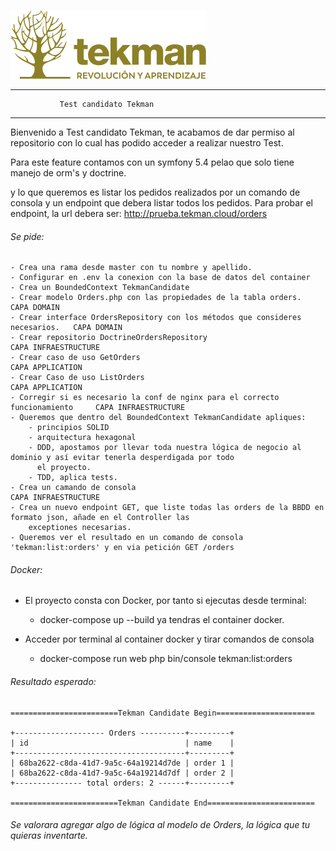 ![Image description](public/img/tekman.svg)

------------------------------------------------------
               Test candidato Tekman                   
------------------------------------------------------

Bienvenido a Test candidato Tekman, te acabamos de dar permiso al repositorio con lo cual has podido acceder a realizar
nuestro Test.

Para este feature contamos con un symfony 5.4 pelao que solo tiene manejo de orm's y doctrine.

y lo que queremos es listar los pedidos realizados por un comando de consola y un endpoint que debera listar todos los pedidos.
Para probar el endpoint, la url debera ser: http://prueba.tekman.cloud/orders

###### Se pide:
    - Crea una rama desde master con tu nombre y apellido.
    - Configurar en .env la conexion con la base de datos del container
    - Crea un BoundedContext TekmanCandidate
    - Crear modelo Orders.php con las propiedades de la tabla orders.               CAPA DOMAIN
    - Crear interface OrdersRepository con los métodos que consideres necesarios.   CAPA DOMAIN
    - Crear repositorio DoctrineOrdersRepository                                    CAPA INFRAESTRUCTURE
    - Crear caso de uso GetOrders                                                   CAPA APPLICATION
    - Crear Caso de uso ListOrders                                                  CAPA APPLICATION
    - Corregir si es necesario la conf de nginx para el correcto funcionamiento     CAPA INFRAESTRUCTURE
    - Queremos que dentro del BoundedContext TekmanCandidate apliques:
        - principios SOLID
        - arquitectura hexagonal
        - DDD, apostamos por llevar toda nuestra lógica de negocio al dominio y así evitar tenerla desperdigada por todo
          el proyecto.
        - TDD, aplica tests.
    - Crea un camando de consola                                                    CAPA INFRAESTRUCTURE
    - Crea un nuevo endpoint GET, que liste todas las orders de la BBDD en formato json, añade en el Controller las 
        exceptiones necesarias. 
    - Queremos ver el resultado en un comando de consola 'tekman:list:orders' y en via petición GET /orders     
        
###### Docker:        
- El proyecto consta con Docker, por tanto si ejecutas desde terminal:
    - docker-compose up --build ya tendras el container docker.

- Acceder por terminal al container docker y tirar comandos de consola
	- docker-compose run web php bin/console tekman:list:orders

###### Resultado esperado:
    ========================Tekman Candidate Begin======================
    
    +-------------------- Orders ----------+---------+
    | id                                   | name    |
    +--------------------------------------+---------+
    | 68ba2622-c8da-41d7-9a5c-64a19214d7de | order 1 |
    | 68ba2622-c8da-41d7-9a5c-64a19214d7df | order 2 |
    +--------------- total orders: 2 ------+---------+
    
    ========================Tekman Candidate End========================
    

###### Se valorara agregar algo de lógica al modelo de Orders, la lógica que tu quieras inventarte.